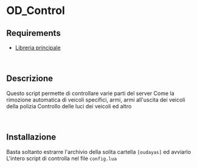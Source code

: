 # OD_Control

## Requirements
 - [Libreria principale](https://github.com/OuDayas/OuDayasLIB)

<br>

## Descrizione

  Questo script permette di controllare varie parti del server
  Come la rimozione automatica di veicoli specifici, armi, armi all'uscita dei veicoli della polizia
  Controllo delle luci dei veicoli
  ed altro
  
  <br>
  
## Installazione
  Basta soltanto estrarre l'archivio della solita cartella `[oudayas]` ed avviarlo
  L'intero script di controlla nel file `config.lua`
